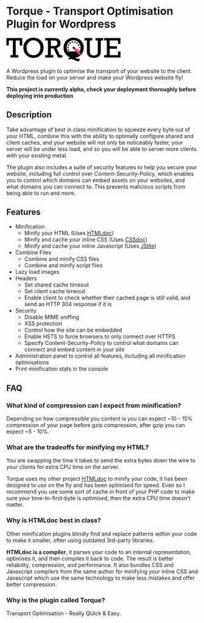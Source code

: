 # Torque - Transport Optimisation Plugin for Wordpress

<img src="torque.svg" alt="Torque" width="300" />

A Wordpress plugin to optimise the transport of your website to the client. Reduce the load on your server and make your Wordpress website fly!

**This project is currently alpha, check your deployment thoroughly before deploying into production**

## Description

Take advantage of best in class minification to squeeze every byte out of your HTML, combine this with the ability to optimally configure shared and client caches, and your website will not only be noticeably faster, your server will be under less load, and so you will be able to server more clients with your existing metal.

The plugin also includes a suite of security features to help you secure your website, including full control over Content-Security-Policy, which enables you to control which domains can embed assets on your websites, and what domains you can connect to. This prevents malicious scripts from being able to run and more.

## Features

- Minification
	- Minify your HTML (Uses [HTMLdoc](https://github.com/hexydec/htmldoc))
	- Minify and cache your inline CSS (Uses [CSSdoc](https://github.com/hexydec/cssdoc))
	- Minify and cache your inline Javascript (Uses [JSlite](https://github.com/hexydec/jslite))
- Combine Files
	- Combine and minify CSS files
	- Combine and minify script files
- Lazy load images
- Headers
	- Set shared cache timeout
	- Set client cache timeout
	- Enable client to check whether their cached page is still valid, and send an HTTP 304 response if it is
- Security
	- Disable MIME sniffing
	- XSS protection
	- Control how the site can be embedded
	- Enable HSTS to force browsers to only connect over HTTPS
	- Specify Content-Security-Policy to control what domains can connect and embed content in your site
- Administration panel to control all features, including all minification optimisations
- Print minification stats in the console

## FAQ

### What kind of compression can I expect from minification?

Depending on how compressible you content is you can expect ~10 - 15% compression of your page before gzip compression, after gzip you can expect ~5 - 10%.

### What are the tradeoffs for minifying my HTML?

You are swapping the time it takes to send the extra bytes down the wire to your clients for extra CPU time on the server.

Torque uses my other project [HTMLdoc](https://github.com/hexydec/htmldoc) to minify your code, it has been designed to use on the fly and has been optimised for speed. Even so I recommend you use some sort of cache in front of your PHP code to make sure your time-to-first-byte is optimised, then the extra CPU time doesn't matter.

### Why is HTMLdoc best in class?

Other minification plugins blindly find and replace patterns within your code to make it smaller, often using outdated 3rd-party libraries.

**HTMLdoc is a compiler**, it parses your code to an internal representation, optimises it, and then compiles it back to code. The result is better reliability, compression, and performance. It also bundles CSS and Javascript compilers from the same author for minifying your inline CSS and Javascript which use the same technology to make less mistakes and offer better compression.

### Why is the plugin called Torque?

Transport Optimisation - Really QUick & Easy.
